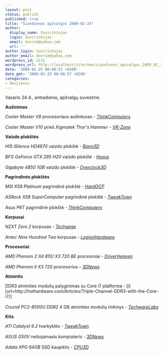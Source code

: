 ```yaml
---
layout: post
status: publish
published: true
title: "Šiandienos apžvalgos 2009-02-24"
author:
  display_name: Suvirintojas
  login: Suvirintojas
  email: dovrim@yahoo.com
  url: ''
author_login: Suvirintojas
author_email: dovrim@yahoo.com
wordpress_id: 3131
wordpress_url: http://localhost/site/new/siandienos_apzvalgos_2009_02_24/
date: '2009-02-25 00:08:57 +0200'
date_gmt: '2009-02-25 00:08:57 +0200'
categories:
- Naujienos
---
```

<p>Vasario 24 d., antradienio, apžvalgų suvestinė.</p>
<p><b>Aušinimas</b></p>
<p><i>Cooler Master V8</i> procesoriaus aušintuvas - <i><a class="ns" href="http://www.thinkcomputers.org/index.php?x=reviews&id=932">ThinkComputers</a></i><br />
<br /><i>Cooler Master V10</i> prieš <i>Xigmatek Thor's Hammer</i> - <i><a class="ns" href="http://vr-zone.com/articles/heatsink-showdown-cooler-master-v10-vs.-xigmatek-thor-s-hammer/6605.html?doc=6605">VR-Zone</a></i></p>
<p><b>Vaizdo plokštės</b></p>
<p><i>HIS iSilence HD4670</i> vaizdo plokštė - <i><a class="ns" href="http://www.bjorn3d.com/read.php?cID=1483">Bjorn3D</a></i><br />
<br /><i>BFG GeForce GTX 295 H20</i> vaizdo plokštė - <i><a class="ns" href="http://www.hexus.net/content/item.php?item=17305">Hexus</a></i><br />
<br /><i>Gigabyte 4850 1GB</i> vaizdo plokštė - <i><a class="ns" href="http://www.overclock3d.net/reviews.php?/gpu_displays/gigabyte_4850_1gb/1">Overclock3D</a></i></p>
<p><b>Pagrindinės plokštės</b></p>
<p><i>MSI X58 Platinum</i> pagrindinė plokštė - <i><a class="ns" href="http://enthusiast.hardocp.com/article.html?art=MTYwNCwxLCxoZW50aHVzaWFzdA==">HardOCP</a></i><br />
<br /><i>ASRock X58 SuperComputer</i> pagrindinė plokštė - <i><a class="ns" href="http://www.tweaktown.com/reviews/1761/asrock_x58_supercomputer_motherboard/index.html">TweakTown</a></i><br />
<br /><i>Asus P6T</i> pagrindinė plokštė - <i><a class="ns" href="http://www.thinkcomputers.org/index.php?x=reviews&id=9313">ThinkComputers</a></i></p>
<p><b>Korpusai</b></p>
<p><i>NZXT Zero 2</i> korpusas - <i><a class="ns" href="http://techgage.com/article/nzxt_zero_2_full-tower/">Techgage</a></i><br />
<br /><i>Antec Nine Hundred Two</i> korpusas - <i><a class="ns" href="http://www.legionhardware.com/document.php?id=811">LegionHardware</a></i></p>
<p><b>Procesoriai</b></p>
<p><i>AMD Phenom 2 X4 810/ X3 720 BE</i> procesroiai - <i><a class="ns" href="http://www.driverheaven.net/reviews.php?reviewid=722">DriverHeaven</a></i><br />
<br /><i>AMD Phenom II X3 720</i> procesorius - <i><a class="ns" href="http://www.3dnews.ru/cpu/amd-phenom-2-3x-720/">3DNews</a></i></p>
<p><b>Atmintis</b></p>
<p>DDR3 atminties modulių palyginimas su Core i7 platforma - [i][url=http://hothardware.com/Articles/Triple-Channel-DDR3-with-the-Core-i7/]<br />
<br /><i>Crucial PC2-8500U DDR2</i> 4 GB atminties modulių rinkinys - <i><a class="ns" href="http://www.techwarelabs.com/reviews/memory/crucial_ddr2_1066_pc2_8500u/">TechwareLabs</a></i></p>
<p><b>Kita</b></p>
<p><i>ATI Catalyst 9.2</i> tvarkyklės - <i><a class="ns" href="http://www.tweaktown.com/articles/1760/ati_catalyst_9_2_analysis_xp_vista/index.html">TweakTown</a></i><br />
<br /><i>ASUS G50V</i> nešiojamasis kompiuteris - <i><a class="ns" href="http://www.3dnews.ru/mobile/asus_g50v_roc/">3DNews</a></i><br />
<br /><i>Adata XPG 64GB</i> SSD kaupiklis - <i><a class="ns" href="http://www.cpu3d.com/review/7289-1/adata-xpg-64gb-sata-ii-2-5-ssd/introduction.html">CPU3D</a></i><br /></p>

